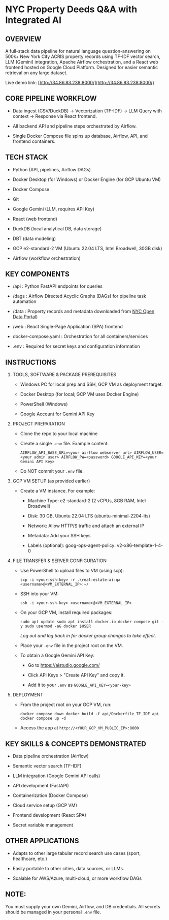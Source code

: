 NYC Property Deeds Q&A with Integrated AI
================================================

OVERVIEW
--------

A full-stack data pipeline for natural language question-answering on 500k+ New York City ACRIS property records using TF-IDF vector search, LLM (Gemini) integration, Apache Airflow orchestration, and a React web frontend hosted on Google Cloud Platform. Designed for easier semantic retrieval on any large dataset.

Live demo link: [http://34.86.83.238:8000/](http://34.86.83.238:8000/)

CORE PIPELINE WORKFLOW
----------------------

-   Data ingest (CSV/DuckDB) → Vectorization (TF-IDF) → LLM Query with context → Response via React frontend.

-   All backend API and pipeline steps orchestrated by Airflow.

-   Single Docker Compose file spins up database, Airflow, API, and frontend containers.

TECH STACK
----------

-   Python (API, pipelines, Airflow DAGs)

-   Docker Desktop (for Windows) or Docker Engine (for GCP Ubuntu VM)

-   Docker Compose

-   Git

-   Google Gemini (LLM, requires API Key)

-   React (web frontend)

-   DuckDB (local analytical DB, data storage)

-   DBT (data modeling)

-   GCP e2-standard-2 VM (Ubuntu 22.04 LTS, Intel Broadwell, 30GB disk)

-   Airflow (workflow orchestration)

KEY COMPONENTS
--------------

-   /api : Python FastAPI endpoints for queries

-   /dags : Airflow Directed Acyclic Graphs (DAGs) for pipeline task automation

-   /data : Property records and metadata downloaded from [NYC Open Data Portal](https://data.cityofnewyork.us/City-Government/ACRIS-Real-Property-Legals/8h5j-fqxa/about_data))

-   /web : React Single-Page Application (SPA) frontend

-   docker-compose.yaml : Orchestration for all containers/services

-   .env : Required for secret keys and configuration information

INSTRUCTIONS
------------

1.  TOOLS, SOFTWARE & PACKAGE PREREQUISITES

    -   Windows PC for local prep and SSH, GCP VM as deployment target.

    -   Docker Desktop (for local; GCP VM uses Docker Engine)

    -   PowerShell (Windows)

    -   Google Account for Gemini API Key

2.  PROJECT PREPARATION

    -   Clone the repo to your local machine

    -   Create a single `.env` file. Example content:

        `AIRFLOW_API_BASE_URL=<your airflow webserver url> AIRFLOW_USER=<your admin user> AIRFLOW_PW=<password> GOOGLE_API_KEY=<your Gemini API Key> `

    -   Do NOT commit your `.env` file.

3.  GCP VM SETUP (as provided earlier)

    -   Create a VM instance. For example:

        -   Machine Type: e2-standard-2 (2 vCPUs, 8GB RAM, Intel Broadwell)

        -   Disk: 30 GB, Ubuntu 22.04 LTS (ubuntu-minimal-2204-lts)

        -   Network: Allow HTTP/S traffic and attach an external IP

        -   Metadata: Add your SSH keys

        -   Labels (optional): goog-ops-agent-policy: v2-x86-template-1-4-0

4.  FILE TRANSFER & SERVER CONFIGURATION

    -   Use PowerShell to upload files to VM (using scp):

        `scp -i <your-ssh-key> -r .\real-estate-ai-qa <username>@<VM_EXTERNAL_IP>:~/ `

    -   SSH into your VM:

        `ssh -i <your-ssh-key> <username>@<VM_EXTERNAL_IP> `

    -   On your GCP VM, install required packages:

        `sudo apt update sudo apt install docker.io docker-compose git -y sudo usermod -aG docker $USER `

        *Log out and log back in for docker group changes to take effect.*

    -   Place your `.env` file in the project root on the VM.

    -   To obtain a Google Gemini API Key:

        -   Go to <https://aistudio.google.com/>

        -   Click API Keys > "Create API Key" and copy it.

        -   Add it to your `.env` as `GOOGLE_API_KEY=<your-key>`

5.  DEPLOYMENT

    -   From the project root on your GCP VM, run:

        `docker compose down docker build -f api/Dockerfile_TF_IDF api docker compose up -d `

    -   Access the app at `http://<YOUR_GCP_VM_PUBLIC_IP>:8000`

KEY SKILLS & CONCEPTS DEMONSTRATED
----------------------------------

-   Data pipeline orchestration (Airflow)

-   Semantic vector search (TF-IDF)

-   LLM integration (Google Gemini API calls)

-   API development (FastAPI)

-   Containerization (Docker Compose)

-   Cloud service setup (GCP VM)

-   Frontend development (React SPA)

-   Secret variable management

OTHER APPLICATIONS
------------------

-   Adapts to other large tabular record search use cases (sport, healthcare, etc.)

-   Easily portable to other cities, data sources, or LLMs.

-   Scalable for AWS/Azure, multi-cloud, or more workflow DAGs

NOTE:
-----

You must supply your own Gemini, Airflow, and DB credentials. All secrets should be managed in your personal `.env` file.
